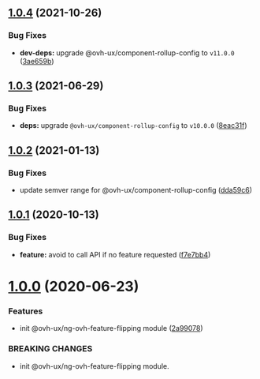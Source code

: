 ## [1.0.4](https://github.com/ovh/manager/compare/@ovh-ux/ng-ovh-feature-flipping@1.0.3...@ovh-ux/ng-ovh-feature-flipping@1.0.4) (2021-10-26)


### Bug Fixes

* **dev-deps:** upgrade @ovh-ux/component-rollup-config to `v11.0.0` ([3ae659b](https://github.com/ovh/manager/commit/3ae659bea59244fd5660375b9dac52055cc374b0))



## [1.0.3](https://github.com/ovh/manager/compare/@ovh-ux/ng-ovh-feature-flipping@1.0.2...@ovh-ux/ng-ovh-feature-flipping@1.0.3) (2021-06-29)


### Bug Fixes

* **deps:** upgrade `@ovh-ux/component-rollup-config` to `v10.0.0` ([8eac31f](https://github.com/ovh/manager/commit/8eac31f81e46d1570c131cf55788d6435842ab6d))



## [1.0.2](https://github.com/ovh/manager/compare/@ovh-ux/ng-ovh-feature-flipping@1.0.1...@ovh-ux/ng-ovh-feature-flipping@1.0.2) (2021-01-13)


### Bug Fixes

* update semver range for @ovh-ux/component-rollup-config ([dda59c6](https://github.com/ovh/manager/commit/dda59c6b71cb4ad9ab98f06a0bf995a7eb45a1d9))



## [1.0.1](https://github.com/ovh/manager/compare/@ovh-ux/ng-ovh-feature-flipping@1.0.0...@ovh-ux/ng-ovh-feature-flipping@1.0.1) (2020-10-13)


### Bug Fixes

* **feature:** avoid to call API if no feature requested ([f7e7bb4](https://github.com/ovh/manager/commit/f7e7bb446bed2168def93379fb4efbf59fa65e30))



# [1.0.0](https://github.com/ovh/manager/compare/@ovh-ux/ng-ovh-feature-flipping@0.0.0...@ovh-ux/ng-ovh-feature-flipping@1.0.0) (2020-06-23)


### Features

* init @ovh-ux/ng-ovh-feature-flipping module ([2a99078](https://github.com/ovh/manager/commit/2a990784212a27e15ba4d2e30c54c72c8a8da59c))


### BREAKING CHANGES

* init @ovh-ux/ng-ovh-feature-flipping module.




